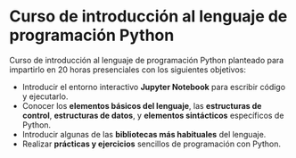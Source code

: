 # Curso de introducción al lenguaje de programación Python

Curso de introducción al lenguaje de programación Python planteado para impartirlo en 20 horas presenciales con los siguientes objetivos:

- Introducir el entorno interactivo **Jupyter Notebook** para escribir código y ejecutarlo.
- Conocer los **elementos básicos del lenguaje**, las **estructuras de control**, **estructuras de datos**, y **elementos sintácticos** específicos de Python.
- Introducir algunas de las **bibliotecas más habituales** del lenguaje.
- Realizar **prácticas y ejercicios** sencillos de programación con Python.
